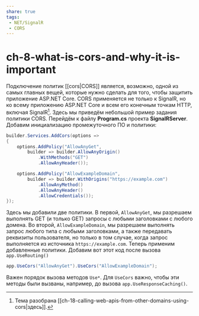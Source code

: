 ```yaml
---
share: true
tags:
 - NET/SignalR
 - CORS
---
```

# ch-8-what-is-cors-and-why-it-is-important
Подключение политик [[cors|CORS]] является, возможно, одной из самых главных вещей, которые нужно сделать для того, чтобы защитить приложение ASP.NET Core.
CORS применяется не только к SignalR, но ко всему приложению ASP.NET Core и всем его конечным точкам HTTP, включая SignalR[^1].
Здесь мы приведём небольшой пример задания политики CORS.
Перейдём к файлу **Program.cs** проекта **SignalRServer**. Добавим инициализацию промежуточного ПО и политики:
```csharp
builder.Services.AddCors(options => 
{
	options.AddPolicy("AllowAnyGet",
		builder => builder.AllowAnyOrigin()
			.WithMethods("GET")
			.AllowAnyHeader());

	options.AddPolicy("AllowExampleDomain",
		builder => builder.WithOrigins("https://example.com")
			.AllowAnyMethod()
			.AllowAnyHeader()
			.AllowCredentials());
});
```
Здесь мы добавили две политики. В первой, `AllowAnyGet`, мы разрешаем выполнять GET (и только GET) запросы с любыми заголовками с любого домена. Во второй, `AllowExampleDomain`, мы разрешаем выполнять запрос любого типа с любыми заголовками, а также передавать реквизиты пользователя, но только в том случае, когда запрос выполняется из источника `https://example.com`.
Теперь применим добавленные политики. Добавим вот этот код после вызова `app.UseRouting()`
```csharp
app.UseCors("AllowAnyGet").UseCors("AllowExampleDomain");
```
Важен порядок вызова методов `Use*`. Для `UseCors` важно, чтобы эти методы были вызваны, например, до вызова `app.UseResponseCaching()`.

[^1]: Тема разобрана [[ch-18-calling-web-apis-from-other-domains-using-cors|здесь]].
